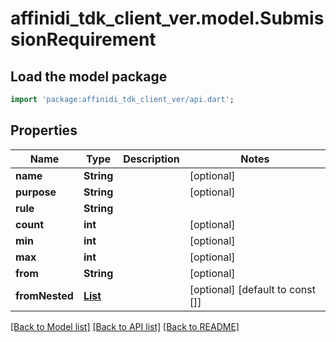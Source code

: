 # affinidi_tdk_client_ver.model.SubmissionRequirement

## Load the model package

```dart
import 'package:affinidi_tdk_client_ver/api.dart';
```

## Properties

| Name           | Type                                                        | Description | Notes                            |
| -------------- | ----------------------------------------------------------- | ----------- | -------------------------------- |
| **name**       | **String**                                                  |             | [optional]                       |
| **purpose**    | **String**                                                  |             | [optional]                       |
| **rule**       | **String**                                                  |             |
| **count**      | **int**                                                     |             | [optional]                       |
| **min**        | **int**                                                     |             | [optional]                       |
| **max**        | **int**                                                     |             | [optional]                       |
| **from**       | **String**                                                  |             | [optional]                       |
| **fromNested** | [**List<SubmissionRequirement>**](SubmissionRequirement.md) |             | [optional] [default to const []] |

[[Back to Model list]](../README.md#documentation-for-models) [[Back to API list]](../README.md#documentation-for-api-endpoints) [[Back to README]](../README.md)
